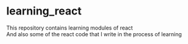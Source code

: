 # learning_react

This repository contains learning modules of react   
And also some of the react code that I write in the process of learning   
